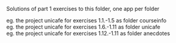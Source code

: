 Solutions of part 1 exercises to this folder, one app per folder

eg. the project unicafe for exercises 1.1.-1.5 as folder courseinfo<br>
eg. the project unicafe for exercises 1.6.-1.11 as folder unicafe<br>
eg. the project unicafe for exercises 1.12.-1.11 as folder anecdotes
